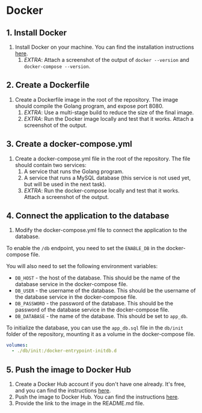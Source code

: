 # Docker

## 1. Install Docker

1. Install Docker on your machine. You can find the installation instructions [here](https://docs.docker.com/get-docker/).
   1. *EXTRA*: Attach a screenshot of the output of `docker --version` and `docker-compose --version`.

## 2. Create a Dockerfile

1. Create a Dockerfile image in the root of the repository. The image should compile the Golang program, and expose port 8080.
   1. *EXTRA*: Use a multi-stage build to reduce the size of the final image.
   2. *EXTRA*: Run the Docker image locally and test that it works. Attach a screenshot of the output.

## 3. Create a docker-compose.yml

1. Create a docker-compose.yml file in the root of the repository. The file should contain two services:
   1. A service that runs the Golang program.
   2. A service that runs a MySQL database (this service is not used yet, but will be used in the next task).
   3. *EXTRA*: Run the docker-compose locally and test that it works. Attach a screenshot of the output.

## 4. Connect the application to the database

1. Modify the docker-compose.yml file to connect the application to the database.

To enable the `/db` endpoint, you need to set the `ENABLE_DB` in the docker-compose file.

You will also need to set the following environment variables:
- `DB_HOST` - the host of the database. This should be the name of the database service in the docker-compose file.
- `DB_USER` - the username of the database. This should be the username of the database service in the docker-compose file.
- `DB_PASSWORD` - the password of the database. This should be the password of the database service in the docker-compose file.
- `DB_DATABASE` - the name of the database. This should be set to `app_db`.

To initialize the database, you can use the `app_db.sql` file in the `db/init` folder of the repository, mounting it as a volume in the docker-compose file.

```yaml
volumes:
  - ./db/init:/docker-entrypoint-initdb.d
```

## 5. Push the image to Docker Hub

1. Create a Docker Hub account if you don't have one already. It's free, and you can find the instructions [here](https://docs.docker.com/docker-hub/).
2. Push the image to Docker Hub. You can find the instructions [here](https://docs.docker.com/docker-hub/repos/).
3. Provide the link to the image in the README.md file.
